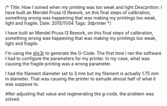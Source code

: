 /*
Title: How I solved when my printing was too weak and light
Descprition: I have built an Mendel Prusa I3 Rework, on this final steps of
calibration, something wrong was happening that was making my printings too
weak, light and fragile.
Date: 2015/11/04
Tags: 3dprinter
*/

I have built an Mendel Prusa I3 Rework, on this final steps of
calibration, something wrong was happening that was making my printings too
weak, light and fragile.

I'm using the [slic3r](http://slic3r.org/) to generate the G-Code. The first
time I ran the software I had to configure the parameters for my printer. In
my case, what was causing the fragile printing was a wrong parameter.

I had the filament diameter set to 3 mm but my filament is actually 1.75 mm in
diameter. That was causing the printer to extrude almost half of what it was
suppose to.

After adjusting that value and regenerating the g-code, the problem was solved.
